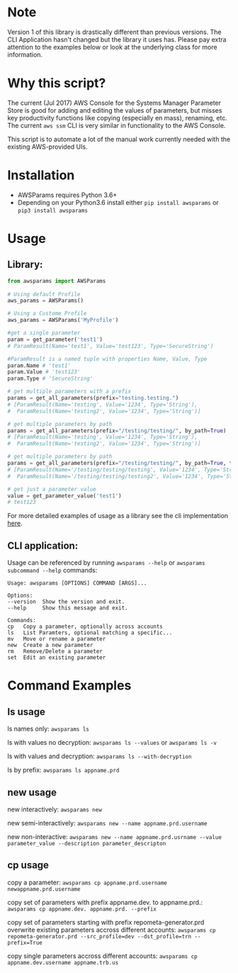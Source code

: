# Note
Version 1 of this library is drastically different than previous versions.
The CLI Application hasn't changed but the library it uses has.
Please pay extra attention to the examples below or look at the underlying class for more information.

# Why this script?

The current (Jul 2017) AWS Console for the Systems Manager Parameter
Store is good for adding and editing the values of parameters, but
misses key productivity functions like copying (especially en mass),
renaming, etc. The current `aws ssm` CLI is very similar in
functionality to the AWS Console.

This script is to automate a lot of the manual work currently needed
with the existing AWS-provided UIs.

# Installation

  - AWSParams requires Python 3.6+
  - Depending on your Python3.6 install either `pip install awsparams` or `pip3 install awsparams`

# Usage
## Library:

```python
from awsparams import AWSParams
 
# Using default Profile
aws_params = AWSParams()

# Using a Custome Profile
aws_params = AWSParams('MyProfile')

#get a single parameter
param = get_parameter('test1')
# ParamResult(Name='test1', Value='test123', Type='SecureString')

#ParamResult is a named tuple with properties Name, Value, Type
param.Name # 'test1'
param.Value # 'test123'
param.Type # 'SecureString'

# get multiple parameters with a prefix
params = get_all_parameters(prefix="testing.testing.")
# [ParamResult(Name='testing', Value='1234', Type='String'),
#  ParamResult(Name='testing2', Value='1234', Type='String')]

# get multiple parameters by path
params = get_all_parameters(prefix="/testing/testing/", by_path=True)
# [ParamResult(Name='testing', Value='1234', Type='String'),
#  ParamResult(Name='testing2', Value='1234', Type='String')]

# get multiple parameters by path
params = get_all_parameters(prefix="/testing/testing/", by_path=True, trim_name=False)
# [ParamResult(Name='/testing/testing/testing', Value='1234', Type='String'),
#  ParamResult(Name='/testing/testing/testing2', Value='1234', Type='String')]

# get just a parameter value
value = get_parameter_value('test1')
# test123
```
For more detailed examples of usage as a library see the cli implementation [here](https://github.com/byu-oit/awsparams/blob/master/awsparams/cli.py).

## CLI application:
Usage can be referenced by running `awsparams --help` or `awsparams
subcommand --help` commands:

    Usage: awsparams [OPTIONS] COMMAND [ARGS]...
    
    Options:
    --version  Show the version and exit.
    --help     Show this message and exit.
    
    Commands:
    cp   Copy a parameter, optionally across accounts
    ls   List Paramters, optional matching a specific...
    mv   Move or rename a parameter
    new  Create a new parameter
    rm   Remove/Delete a parameter
    set  Edit an existing parameter

# Command Examples

## ls usage

ls names only: `awsparams ls`

ls with values no decryption: `awsparams ls --values` or `awsparams ls -v`

ls with values and decryption: `awsparams ls --with-decryption`

ls by prefix: `awsparams ls appname.prd`

## new usage

new interactively: `awsparams new`

new semi-interactively: `awsparams new --name appname.prd.username`

new non-interactive: `awsparams new --name appname.prd.usrname --value parameter_value
--description parameter_descripton`

## cp usage

copy a parameter: `awsparams cp appname.prd.username newappname.prd.username`

copy set of parameters with prefix appname.dev. to appname.prd.: `awsparams cp appname.dev. appname.prd. --prefix`

copy set of parameters starting with prefix repometa-generator.prd
overwrite existing parameters accross different accounts: `awsparams cp repometa-generator.prd --src_profile=dev --dst_profile=trn
--prefix=True`

copy single parameters accross different accounts: `awsparams cp appname.dev.username appname.trb.us`